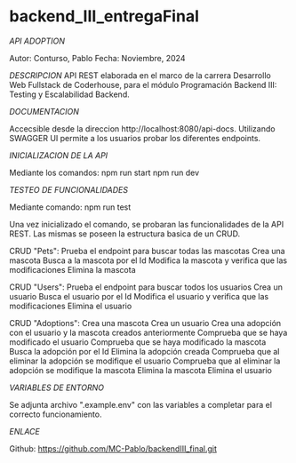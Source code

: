 # backend_III_entregaFinal

*API ADOPTION*

Autor: Conturso, Pablo
Fecha: Noviembre, 2024

*DESCRIPCION*
API REST elaborada en el marco de la carrera Desarrollo Web Fullstack de Coderhouse, para el módulo Programación Backend III: Testing y Escalabilidad Backend.

*DOCUMENTACION*

Accecsible desde la direccion http://localhost:8080/api-docs. 
Utilizando SWAGGER UI permite a los usuarios probar los diferentes endpoints.

*INICIALIZACION DE LA API*

Mediante los comandos:
npm run start
npm run dev

*TESTEO DE FUNCIONALIDADES*

Mediante comando:
npm run test

Una vez inicializado el comando, se probaran las funcionalidades de la API REST. Las mismas se poseen la estructura basica de un CRUD.

CRUD "Pets":
Prueba el endpoint para buscar todas las mascotas
Crea una mascota
Busca a la mascota por el Id
Modifica la mascota y verifica que las modificaciones
Elimina la mascota

CRUD "Users":
Prueba el endpoint para buscar todos los usuarios
Crea un usuario
Busca el usuario por el Id
Modifica el usuario y verifica que las modificaciones
Elimina el usuario

CRUD "Adoptions":
Crea una mascota
Crea un usuario
Crea una adopción con el usuario y la mascota creados anteriormente
Comprueba que se haya modificado el usuario
Comprueba que se haya modificado la mascota
Busca la adopción por el Id
Elimina la adopción creada
Comprueba que al eliminar la adopción se modifique el usuario
Comprueba que al eliminar la adopción se modifique la mascota
Elimina la mascota
Elimina el usuario

*VARIABLES DE ENTORNO*

Se adjunta archivo ".example.env" con las variables a completar para el correcto funcionamiento.

*ENLACE*

Github: https://github.com/MC-Pablo/backendIII_final.git

